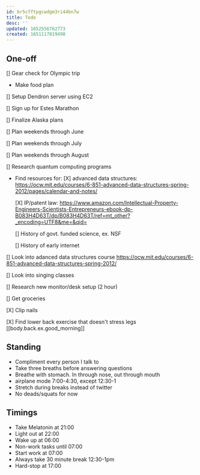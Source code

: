 ```yaml
---
id: br5cfftpgcwdgm3ri44bn7w
title: Todo
desc: ''
updated: 1652556762773
created: 1651117819498
---
```

## One-off
[] Gear check for Olympic trip
   * Make food plan 

[] Setup Dendron server using EC2

[] Sign up for Estes Marathon

[] Finalize Alaska plans

[] Plan weekends through June

[] Plan weekends through July

[] Plan weekends through August

[] Research quantum computing programs
* Find resources for:
   [X] advanced data structures: https://ocw.mit.edu/courses/6-851-advanced-data-structures-spring-2012/pages/calendar-and-notes/

   [X] IP/patent law: https://www.amazon.com/Intellectual-Property-Engineers-Scientists-Entrepreneurs-ebook-dp-B083H4D63T/dp/B083H4D63T/ref=mt_other?_encoding=UTF8&me=&qid=

   [] History of govt. funded science, ex. NSF

   [] History of early internet

[] Look into adanced data structures course https://ocw.mit.edu/courses/6-851-advanced-data-structures-spring-2012/

[] Look into singing classes

[] Research new monitor/desk setup (2 hour)

[] Get groceries

[X] Clip nails

[X] Find lower back exercise that doesn't stress legs [[body.back.ex.good_morning]]

## Standing
* Compliment every person I talk to
* Take three breaths before answering questions
* Breathe with stomach. In through nose, out through mouth
* airplane mode 7:00-4:30, except 12:30-1
* Stretch during breaks instead of twitter
* No deads/squats for now

## Timings
- Take Melatonin at 21:00
- Light out at 22:00
- Wake up at 06:00
- Non-work tasks until 07:00
- Start work at 07:00
- Always take 30 minute break 12:30-1pm
- Hard-stop at 17:00

